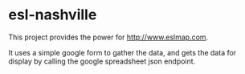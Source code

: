 esl-nashville
=============

This project provides the power for http://www.eslmap.com.

It uses a simple google form to gather the data, and gets the data for display
by calling the google spreadsheet json endpoint.
